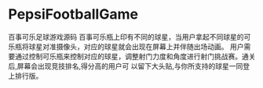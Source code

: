 PepsiFootballGame
=================

百事可乐足球游戏源码
百事可乐瓶上印有不同的球星，当用户拿起不同球星的可乐瓶将球星对准摄像头，对应的球星就会出现在屏幕上并伴随出场动画。
用户需要通过控制可乐瓶来控制对应的球星，调整射门力度和角度进行射门挑战赛。通关后,屏幕会出现竞技排名,得分高的用户可
以留下大头贴,与你所支持的球星一同登上排行版。
